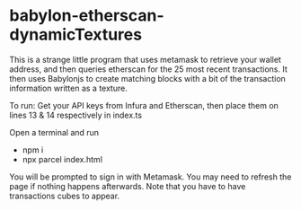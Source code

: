 # babylon-etherscan-dynamicTextures
 
 This is a strange little program that uses metamask to retrieve your wallet address, and then queries etherscan for the 25 most recent transactions. It then uses Babylonjs to create matching blocks with a bit of the transaction information written as a texture.

To run:
 Get your API keys from Infura and Etherscan, then place them on lines 13 & 14 respectively in index.ts
 
 Open a terminal and run
 - npm i
 - npx parcel index.html
 
 You will be prompted to sign in with Metamask. You may need to refresh the page if nothing happens afterwards. Note that you have to have transactions cubes to appear.
